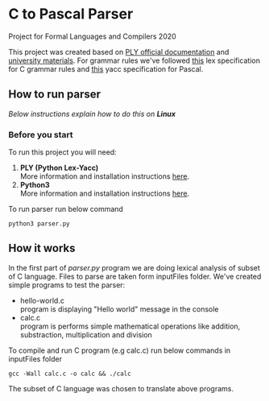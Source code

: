 # C to Pascal Parser
Project for Formal Languages and Compilers 2020

This project was created based on [PLY official documentation](https://www.dabeaz.com/ply/) and [university materials](http://home.agh.edu.pl/~mkuta/tklab/ply/ply.html). For grammar rules we've followed [this](https://www.lysator.liu.se/c/ANSI-C-grammar-l.html) lex specification for C grammar rules and [this](http://www.moorecad.com/standardpascal/pascal.y) yacc specification for Pascal.

## How to run parser
*Below instructions explain how to do this on **Linux***
### Before you start
To run this project you will need:
1. **PLY (Python Lex-Yacc)**<br>
More information and installation instructions [here](http://www.dabeaz.com/ply/index.html).
2. **Python3**<br>
More information and installation instructions [here](https://www.python.org/downloads/).

To run parser run below command
```shell
python3 parser.py
```
## How it works
In the first part of *parser.py* program we are doing lexical analysis of subset of C language. Files to parse are taken form inputFiles folder. We've created simple programs to test the parser:
- hello-world.c<br>
program is displaying "Hello world" message in the console
- calc.c<br>
program is performs simple mathematical operations like addition, substraction, multiplication and division

To compile and run C program (e.g calc.c) run below commands in inputFiles folder
```shell
gcc -Wall calc.c -o calc && ./calc
```
The subset of C language was chosen to translate above programs.
